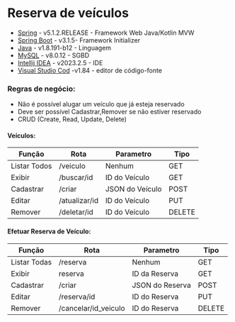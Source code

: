 # Reserva de veículos


* [Spring](https://spring.io/) - v5.1.2.RELEASE - Framework Web Java/Kotlin MVW
* [Spring Boot](https://spring.io/projects/spring-boot) - v3.1.5- Framework Initializer
* [Java](https://www.java.com/) - v1.8.191-b12 - Linguagem
* [MySQL](https://www.mysql.com/) - v8.0.12 - SGBD
* [Intellij IDEA](https://www.jetbrains.com/idea/) - v2023.2.5 - IDE
* [Visual Studio Cod](https://code.visualstudio.com/idea/download) -v1.84 - editor de código-fonte

 
 
 ### Regras de negócio:
- Não é possível alugar um veículo que já esteja reservado
- Deve ser possível Cadastrar,Remover se não estiver reservado
- CRUD (Create, Read, Update, Delete)

  
#### Veículos:
| Função | Rota | Parametro | Tipo |
| ------ | ------ | ------ | ------ |
| Listar Todos | /veiculo | Nenhum | GET
| Exibir | /buscar/id | ID do Veículo | GET
| Cadastrar | /criar | JSON do Veículo | POST
| Editar | /atualizar/id | ID do Veículo | PUT
| Remover | /deletar/id| ID do Veículo | DELETE


#### Efetuar Reserva de Veículo:
| Função | Rota | Parametro | Tipo |
| ------ | ------ | ------ | ------ |
| Listar Todas | /reserva | Nenhum | GET
| Exibir | reserva| ID da Reserva | GET
| Cadastrar | /criar| JSON do Reserva | POST
| Editar | /reserva/id | ID do Reserva | PUT
| Remover | /cancelar/id_veiculo | ID do Reserva | DELETE
